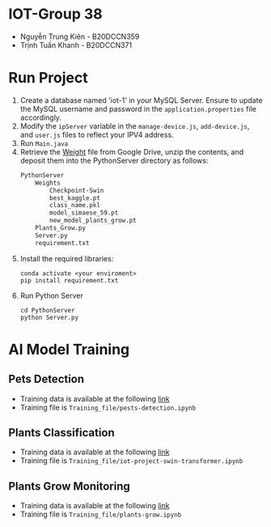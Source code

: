 # IOT-Group 38
- Nguyễn Trung Kiên - B20DCCN359 
- Trịnh Tuấn Khanh - B20DCCN371
# Run Project
1. Create a database named 'iot-1' in your MySQL Server. Ensure to update the MySQL username and password in the `application.properties` file accordingly.
2. Modify the `ipServer` variable in the `manage-device.js`, `add-device.js`, and `user.js` files to reflect your IPV4 address.
3. Run `Main.java`
4. Retrieve the [Weight](https://drive.google.com/file/d/1tBKcUIYnt359pCh4K17tSwWfGAVvfeA1/view?usp=drive_link) file from Google Drive, unzip the contents, and deposit them into the PythonServer directory as follows:
    ```bash 
   PythonServer
        Weights
            Checkpoint-Swin
            best_kaggle.pt
            class_name.pkl
            model_simaese_59.pt
            new_model_plants_grow.pt
        Plants_Grow.py
        Server.py
        requirement.txt
   ```
5. Install the required libraries:
   ```commandline
   conda activate <your enviroment>
   pip install requirement.txt
   ```
6. Run Python Server
   ```commandline
   cd PythonServer 
   python Server.py
   ```
# AI Model Training
## Pets Detection
- Training data is available at the following [link](https://universe.roboflow.com/ptit-2htcv/plants-pets-detection/browse?queryText=class%3A200&pageSize=50&startingIndex=0&browseQuery=true)
- Training file is `Training_file/pests-detection.ipynb`
## Plants Classification
- Training data is available at the following [link](https://drive.google.com/file/d/1bDMLxHY5U7oZGbfFgtTtTjbGHUhUN4vN/view?usp=drive_link)
- Training file is `Training_file/iot-project-swin-transformer.ipynb`
## Plants Grow Monitoring
- Training data is available at the following [link](https://drive.google.com/file/d/14hg_XmTXlsegH0x5_eYoudUQeG3_gfAI/view?usp=drive_link)
- Training file is `Training_file/plants-grow.ipynb`
